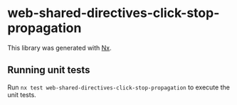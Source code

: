 # web-shared-directives-click-stop-propagation

This library was generated with [Nx](https://nx.dev).

## Running unit tests

Run `nx test web-shared-directives-click-stop-propagation` to execute the unit tests.
